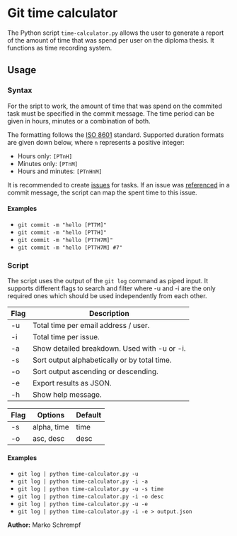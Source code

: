 # Git time calculator

The Python script `time-calculator.py` allows the user to generate a report of the amount of time that was spend per user on the diploma thesis. It functions as time recording system.

## Usage

### Syntax

For the sript to work, the amount of time that was spend on the commited task must be specified in the commit message. The time period can be given in hours, minutes or a combination of both.

The formatting follows the [ISO 8601](https://www.iso.org/obp/ui/#iso:std:iso:8601:-1:ed-1:v1:en) standard. Supported duration formats are given down below, where `n` represents a positive integer:

- Hours only: `[PTnH]`
- Minutes only: `[PTnM]`
- Hours and minutes: `[PTnHnM]`

It is recommended to create [issues](https://docs.github.com/en/issues/tracking-your-work-with-issues/configuring-issues/quickstart) for tasks. If an issue was [referenced](https://docs.github.com/en/get-started/writing-on-github/working-with-advanced-formatting/autolinked-references-and-urls#issues-and-pull-requests) in a commit message, the script can map the spent time to this issue.

#### Examples

- `git commit -m "hello [PT7M]"`
- `git commit -m "hello [PT7H]"`
- `git commit -m "hello [PT7H7M]"`
- `git commit -m "hello [PT7H7M] #7"`

### Script

The script uses the output of the `git log` command as piped input. It supports different flags to search and filter where -u and -i are the only required ones which should be used independently from each other.

| Flag | Description |
| - | - |
| -u |  Total time per email address / user. |
| -i | Total time per issue. |
| -a | Show detailed breakdown. Used with -u or -i. |
| -s | Sort output alphabetically or by total time. |
| -o | Sort output ascending or descending. |
| -e | Export results as JSON. |
| -h | Show help message. |

| Flag | Options | Default |
| - | - | - |
| -s | alpha, time | time |
| -o | asc, desc | desc |

#### Examples

- `git log | python time-calculator.py -u`
- `git log | python time-calculator.py -i -a`
- `git log | python time-calculator.py -u -s time`
- `git log | python time-calculator.py -i -o desc`
- `git log | python time-calculator.py -u -e`
- `git log | python time-calculator.py -i -e > output.json`

**Author:** Marko Schrempf
